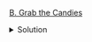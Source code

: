 [B. Grab the Candies](https://codeforces.com/contest/1807/problem/B)

<details><summary>Solution</summary>

![](../../../assets/1807B.png)

</details>
